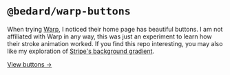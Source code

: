 # `@bedard/warp-buttons`

When trying [Warp](https://warp.dev/), I noticed their home page has beautiful buttons. I am not affiliated with Warp in any way, this was just an experiment to learn how their stroke animation worked. If you find this repo interesting, you may also like my exploration of [Stripe's background gradient](https://github.com/scottbedard/gradient).

[View buttons →](https://warp-buttons.scottbedard.net)
